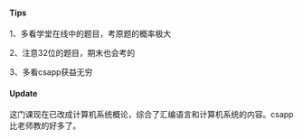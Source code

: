 #### Tips
1、多看学堂在线中的题目，考原题的概率极大

2、注意32位的题目，期末也会考的

3、多看csapp获益无穷


#### Update
这门课现在已改成计算机系统概论，综合了汇编语言和计算机系统的内容。csapp比老师教的好多了。
